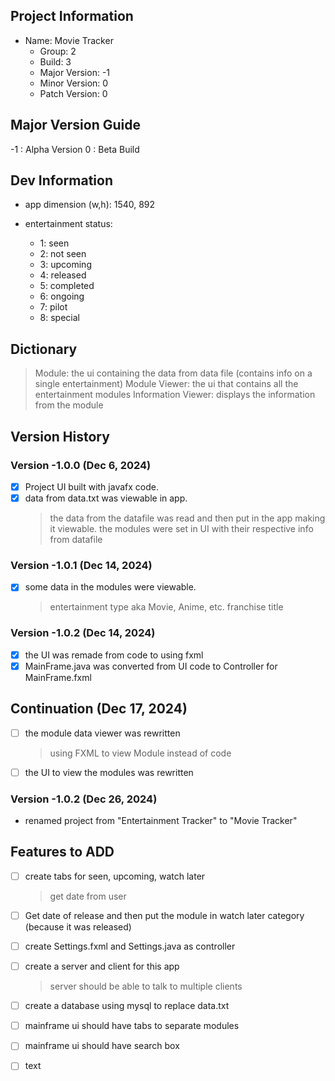 ## Project Information

- Name: Movie Tracker
  - Group: 2
  - Build: 3
  - Major Version: -1
  - Minor Version: 0
  - Patch Version: 0

## Major Version Guide

-1 : Alpha Version
0 : Beta Build

## Dev Information

- app dimension (w,h): 1540, 892
- entertainment status:

  - 1: seen
  - 2: not seen
  - 3: upcoming
  - 4: released
  - 5: completed
  - 6: ongoing
  - 7: pilot
  - 8: special

## Dictionary

> Module: the ui containing the data from data file (contains info on a single entertainment)
> Module Viewer: the ui that contains all the entertainment modules
> Information Viewer: displays the information from the module

## Version History

### Version -1.0.0 (Dec 6, 2024)

- [x] Project UI built with javafx code.
- [x] data from data.txt was viewable in app.
  > the data from the datafile was read and then put in the app making it viewable.
  > the modules were set in UI with their respective info from datafile

### Version -1.0.1 (Dec 14, 2024)

- [x] some data in the modules were viewable.
  > entertainment type aka Movie, Anime, etc.
  > franchise
  > title

### Version -1.0.2 (Dec 14, 2024)

- [x] the UI was remade from code to using fxml
- [x] MainFrame.java was converted from UI code to Controller for MainFrame.fxml

## Continuation (Dec 17, 2024)

- [ ] the module data viewer was rewritten
  > using FXML to view Module instead of code
- [ ] the UI to view the modules was rewritten

### Version -1.0.2 (Dec 26, 2024)

- renamed project from "Entertainment Tracker" to "Movie Tracker"

## Features to ADD

- [ ] create tabs for seen, upcoming, watch later

  > get date from user

- [ ] Get date of release and then put the module in watch later category (because it was released)
- [ ] create Settings.fxml and Settings.java as controller

- [ ] create a server and client for this app

  > server should be able to talk to multiple clients

- [ ] create a database using mysql to replace data.txt
- [ ] mainframe ui should have tabs to separate modules
- [ ] mainframe ui should have search box

- [ ] text
